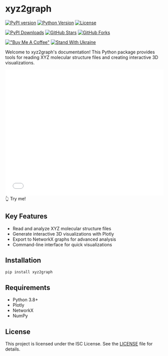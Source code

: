 # xyz2graph

[![PyPI version](https://img.shields.io/pypi/v/xyz2graph.svg)](https://pypi.org/project/xyz2graph/)
[![Python Version](https://img.shields.io/pypi/pyversions/xyz2graph.svg)](https://pypi.org/project/xyz2graph/)
[![License](https://img.shields.io/github/license/zotko/xyz2graph.svg)](https://github.com/zotko/xyz2graph/blob/master/LICENSE)

[![PyPI Downloads](https://static.pepy.tech/badge/xyz2graph)](https://pepy.tech/projects/xyz2graph)
[![GitHub Stars](https://img.shields.io/github/stars/zotko/xyz2graph)](https://github.com/zotko/xyz2graph/stargazers)
[![GitHub Forks](https://img.shields.io/github/forks/zotko/xyz2graph)](https://github.com/zotko/xyz2graph/network/members)

[!["Buy Me A Coffee"](https://img.shields.io/badge/Buy%20Me%20a%20Coffee-ffdd00?style=flat&logo=buy-me-a-coffee&logoColor=black)](https://www.buymeacoffee.com/mykola_zotko)
[![Stand With Ukraine](https://img.shields.io/badge/Stand%20With-Ukraine-FFD500?style=flat&labelColor=005BBB)](https://stand-with-ukraine.pp.ua)

Welcome to xyz2graph's documentation! This Python package provides tools for reading XYZ molecular structure files and creating interactive 3D visualizations.

<iframe src="assets/molecule_3d.html" width="100%" height="400px" frameborder="0"></iframe>

<div class="bounce-container">
  <div class="bouncing-emoji">👆 Try me!</div>
</div>

## Key Features
- Read and analyze XYZ molecular structure files
- Generate interactive 3D visualizations with Plotly
- Export to NetworkX graphs for advanced analysis
- Command-line interface for quick visualizations

## Installation
```bash
pip install xyz2graph
```

## Requirements
- Python 3.8+
- Plotly
- NetworkX
- NumPy

## License
This project is licensed under the ISC License. See the [LICENSE](license.md) file for details.
